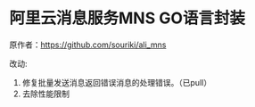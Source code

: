 # 阿里云消息服务MNS GO语言封装
原作者：https://github.com/souriki/ali_mns

改动:
1. 修复批量发送消息返回错误消息的处理错误。（已pull）
2. 去除性能限制
